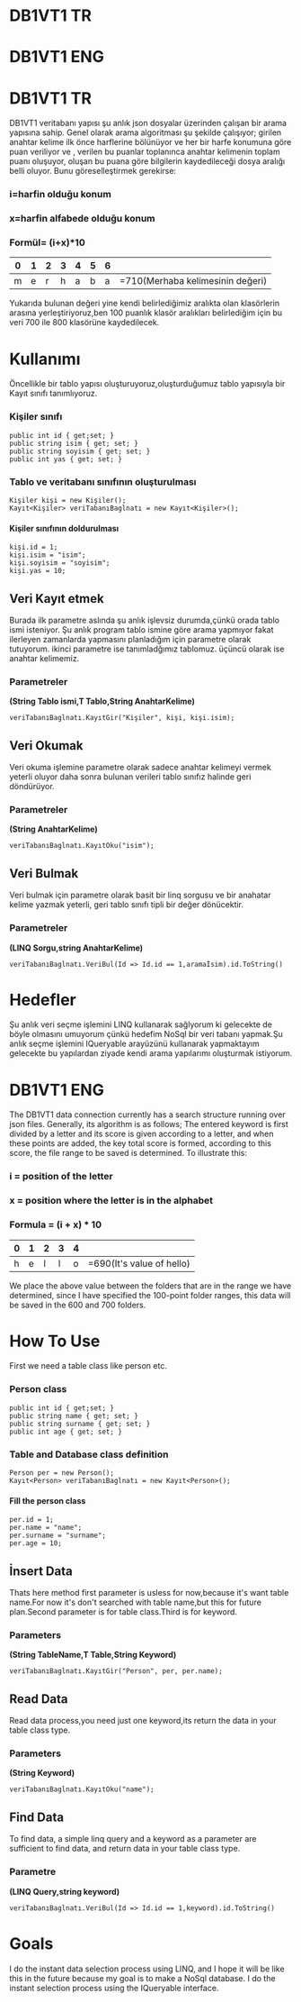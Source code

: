 # **DB1VT1 TR**
# **DB1VT1 ENG**

# **DB1VT1 TR**
DB1VT1 veritabanı yapısı şu anlık json dosyalar üzerinden çalışan bir arama yapısına sahip. Genel olarak arama algoritması şu şekilde çalışıyor; girilen anahtar kelime ilk önce harflerine bölünüyor ve her bir harfe konumuna göre puan veriliyor ve , verilen bu puanlar toplanınca anahtar kelimenin toplam puanı oluşuyor, oluşan bu puana göre bilgilerin kaydedileceği dosya aralığı belli oluyor. Bunu göreselleştirmek gerekirse:
### i=harfin olduğu konum
### x=harfin alfabede olduğu konum
### Formül= (i+x)*10 
|0 | 1| 2| 3| 4| 5| 6|  |
|--|--|--|--|--|--|--|--|
|m | e| r| h| a| b| a| =710(Merhaba kelimesinin değeri)|

Yukarıda bulunan değeri yine kendi belirlediğimiz aralıkta olan klasörlerin arasına yerleştiriyoruz,ben 100 puanlık klasör aralıkları belirlediğim için bu veri 700 ile 800 klasörüne kaydedilecek.

# **Kullanımı**
Öncellikle bir tablo yapısı oluşturuyoruz,oluşturduğumuz tablo yapısıyla bir Kayıt sınıfı tanımlıyoruz.

### **Kişiler sınıfı**
```
public int id { get;set; }
public string isim { get; set; }
public string soyisim { get; set; }
public int yas { get; set; }
```
### **Tablo ve veritabanı sınıfının oluşturulması**
```
Kişiler kişi = new Kişiler();
Kayıt<Kişiler> veriTabanıBaglnatı = new Kayıt<Kişiler>();
```
#### **Kişiler sınıfının doldurulması**
```
kişi.id = 1;
kişi.isim = "isim";
kişi.soyisim = "soyisim";
kişi.yas = 10;
``` 
## **Veri Kayıt etmek**
Burada ilk parametre aslında şu anlık işlevsiz durumda,çünkü orada tablo ismi isteniyor. Şu anlık program tablo ismine göre arama yapmıyor fakat ilerleyen zamanlarda yapmasını planladığım için parametre olarak tutuyorum. ikinci parametre ise tanımladğımız tablomuz. üçüncü olarak ise anahtar kelimemiz.
### **Parametreler**
**(String Tablo ismi,T Tablo,String AnahtarKelime)**
```
veriTabanıBaglnatı.KayıtGir("Kişiler", kişi, kişi.isim);
```
## **Veri Okumak**
Veri okuma işlemine parametre olarak sadece anahtar kelimeyi vermek yeterli oluyor daha sonra bulunan verileri tablo sınıfız halinde geri döndürüyor.
### **Parametreler**
**(String AnahtarKelime)**
```
veriTabanıBaglnatı.KayıtOku("isim");
```
## **Veri Bulmak**
Veri bulmak için parametre olarak basit bir linq sorgusu ve bir anahatar kelime yazmak yeterli, geri tablo sınıfı tipli bir değer dönücektir.
### **Parametreler**
**(LINQ Sorgu,string AnahtarKelime)**
```
veriTabanıBaglnatı.VeriBul(Id => Id.id == 1,aramaİsim).id.ToString()
```
# **Hedefler**
Şu anlık veri seçme işlemini LINQ kullanarak sağlyorum ki gelecekte de böyle olmasını umuyorum çünkü hedefim NoSql bir veri tabanı yapmak.Şu anlık seçme işlemini IQueryable arayüzünü kullanarak yapmaktayım gelecekte bu yapılardan ziyade kendi arama yapılarımı oluşturmak istiyorum.


# **DB1VT1 ENG**

The DB1VT1 data connection currently has a search structure running over json files. Generally, its algorithm is as follows; The entered keyword is first divided by a letter and its score is given according to a letter, and when these points are added, the key total score is formed, according to this score, the file range to be saved is determined. To illustrate this:
### i = position of the letter
### x = position where the letter is in the alphabet
### Formula = (i + x) * 10
|0 | 1| 2| 3| 4||
|--|--|--|--|--|--|
|h | e| l| l| o|  =690(It's value of hello)|

We place the above value between the folders that are in the range we have determined, since I have specified the 100-point folder ranges, this data will be saved in the 600 and 700 folders.

# **How To Use**
First we need a table class like person etc.

### **Person class**
```
public int id { get;set; }
public string name { get; set; }
public string surname { get; set; }
public int age { get; set; }
```
### **Table and Database class definition**
```
Person per = new Person();
Kayıt<Person> veriTabanıBaglnatı = new Kayıt<Person>();
```
#### **Fill the person class**
```
per.id = 1;
per.name = "name";
per.surname = "surname";
per.age = 10;
``` 
## **İnsert Data**
Thats here method first parameter is usless for now,because it's want table name.For now it's don't searched with table name,but this for future plan.Second parameter is for table class.Third is for keyword.
### **Parameters**
**(String TableName,T Table,String Keyword)**
```
veriTabanıBaglnatı.KayıtGir("Person", per, per.name);
```
## **Read Data**
Read data process,you need just one keyword,its return the data in your table class type.
### **Parameters**
**(String Keyword)**
```
veriTabanıBaglnatı.KayıtOku("name");
```
## **Find Data**
To find data, a simple linq query and a keyword as a parameter are sufficient to find data, and return data in your table class type.
### **Parametre**
**(LINQ Query,string keyword)**
```
veriTabanıBaglnatı.VeriBul(Id => Id.id == 1,keyword).id.ToString()
```
# **Goals**
I do the instant data selection process using LINQ, and I hope it will be like this in the future because my goal is to make a NoSql database. I do the instant selection process using the IQueryable interface.
